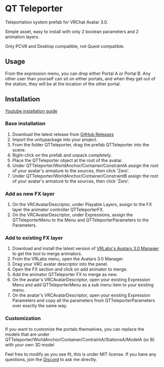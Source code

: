 # QT Teleporter
Teleportation system prefab for VRChat Avatar 3.0.

Simple asset, easy to install with only 2 boolean parameters and 2 animation layers.

Only PCVR and Desktop compatible, not Quest compatible.

## Usage
From the expression menu, you can drop either Portal A or Portal B.
Any other user than yourself can sit on either portals, and when they get out of the station, they will be at the location of the other portal.

## Installation
[Youtube installation guide](https://www.youtube.com/watch?v=PCiYrx87aYc)

### Base installation
1. Download the latest release from [GitHub Releases](https://github.com/dbqt/QTTeleporter/releases)
2. Import the unitypackage into your project.
3. From the folder QTTeleporter, drag the prefab QTTeleporter into the scene.
4. Right-click on the prefab and unpack completely.
5. Place the QTTeleporter object at the root of the avatar.
6. Under QTTeleporter/WorldAnchor/Container/ConstraintA assign the root of your avatar's armature to the sources, then click 'Zero'.
7. Under QTTeleporter/WorldAnchor/Container/ConstraintB assign the root of your avatar's armature to the sources, then click 'Zero'.

### Add as new FX layer
1. On the VRCAvatarDescriptor, under Playable Layers, assign to the FX layer the animator controller QTTeleporterFX.
2. On the VRCAvatarDescriptor, under Expressions, assign the QTTeleporterMenu to the Menu and QTTeleporterParameters to the Parameters. 

### Add to existing FX layer
1. Download and install the latest version of [VRLabs's Avatars 3.0 Manager](https://github.com/VRLabs/Avatars-3.0-Manager) to get the tool to merge animators. 
2. From the VRLabs menu, open the Avatars 3.0 Manager.
3. Drag your VRC avatar descriptor into the panel.
4. Open the FX section and click on add animator to merge.
5. Add the animator QTTeleporter FX to merge as new.
6. On the avatar's VRCAvatarDescriptor, open your existing Expression Menu and add QTTeleporterMenu as a sub menu item to your existing menu.
7. On the avatar's VRCAvatarDescriptor, open your existing Expression Parameters and copy all the parameters from QTTeleporterParameters over exactly the same way.

### Customization
If you want to customize the portals themselves, you can replace the models that are under QTTeleporter/WorldAnchor/Container/ContraintA/StationsA/ModelA (or B) with your own 3D model

Feel free to modify as you see fit, this is under MIT license.
If you have any questions, join the [Discord](https://discord.com/invite/kmdh6RQ) to ask me directly.